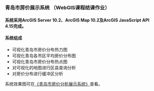 ### 青岛市房价展示系统  （WebGIS课程结课作业）

#### 系统采用ArcGIS Server 10.2、ArcGIS Map 10.2及ArcGIS JavaScript API 4.15完成。

#### 系统组成

* 可视化青岛市房价分布热力图
* 可视化青岛各市区平均房价分布图
* 可视化青岛市房价分布热点图
* 对可视化的地图进行区县查询分析
* 对房价分布进行缓冲区分析

系统效果图可在[《青岛市房价分析展示系统》](https://github.com/JMbaozi/WebGIS/blob/master/%E3%80%8A%E9%9D%92%E5%B2%9B%E5%B8%82%E6%88%BF%E4%BB%B7%E5%88%86%E6%9E%90%E5%B1%95%E7%A4%BA%E7%B3%BB%E7%BB%9F%E3%80%8B.docx)查看。

